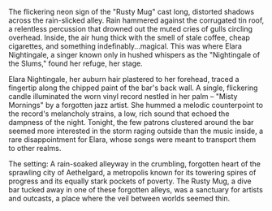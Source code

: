 The flickering neon sign of the "Rusty Mug" cast long, distorted shadows across the rain-slicked alley.  Rain hammered against the corrugated tin roof, a relentless percussion that drowned out the muted cries of gulls circling overhead.  Inside, the air hung thick with the smell of stale coffee, cheap cigarettes, and something indefinably…magical.  This was where Elara Nightingale, a singer known only in hushed whispers as the "Nightingale of the Slums," found her refuge, her stage.


Elara Nightingale, her auburn hair plastered to her forehead, traced a fingertip along the chipped paint of the bar's back wall.  A single, flickering candle illuminated the worn vinyl record nestled in her palm – "Misty Mornings" by a forgotten jazz artist.  She hummed a melodic counterpoint to the record's melancholy strains, a low, rich sound that echoed the dampness of the night.  Tonight, the few patrons clustered around the bar seemed more interested in the storm raging outside than the music inside, a rare disappointment for Elara, whose songs were meant to transport them to other realms.


The setting:  A rain-soaked alleyway in the crumbling, forgotten heart of the sprawling city of Aethelgard, a metropolis known for its towering spires of progress and its equally stark pockets of poverty.  The Rusty Mug, a dive bar tucked away in one of these forgotten alleys, was a sanctuary for artists and outcasts, a place where the veil between worlds seemed thin.
